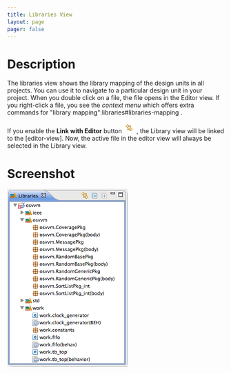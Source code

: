 ```yaml
---
title: Libraries View
layout: page 
pager: false
---
```



Description
===========

The libraries view shows the library mapping of the design units in all projects. You can use it to navigate to a particular design unit in your project. When you double click on a file, the file opens in the Editor view. If you right-click a file, you see the _context menu_ which offers extra commands for "library mapping":libraries#libraries-mapping .

If you enable the **Link with Editor** button ![Link](/images/icons/linkProjectExplorer.png) , the Library view will be linked to the [editor-view]. Now, the active file in the editor view will always be selected in the Library view.

Screenshot
==========

![Libraries View](/images/screenshots/libraries-view.png)